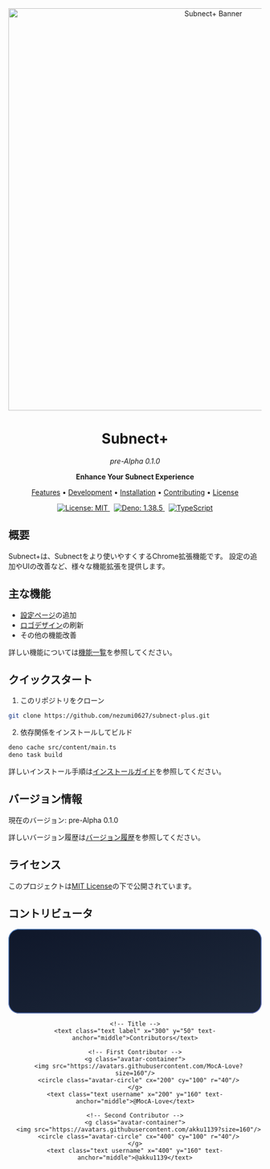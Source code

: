 <div align="center">
  <img src=".github/assets/banner.svg" alt="Subnect+ Banner" width="800" />

<h1>Subnect+</h1>
  <p><i>pre-Alpha 0.1.0</i></p>

<p><b>Enhance Your Subnect Experience</b></p>

<p>
    <a href="docs/features.md">Features</a> •
    <a href="docs/development.md">Development</a> •
    <a href="docs/installation.md">Installation</a> •
    <a href="CONTRIBUTING.md">Contributing</a> •
    <a href="LICENSE">License</a>
  </p>

<p>
    <a href="https://github.com/nezumi0627/subnect-plus/blob/main/LICENSE">
      <img src="https://img.shields.io/badge/license-MIT-blue.svg" alt="License: MIT">
    </a>
    &nbsp;
    <a href="https://deno.land">
      <img src="https://img.shields.io/badge/deno-1.38.5-informational.svg" alt="Deno: 1.38.5">
    </a>
    &nbsp;
    <a href="https://www.typescriptlang.org/">
      <img src="https://img.shields.io/badge/typescript-%23007ACC.svg?logo=typescript&logoColor=white" alt="TypeScript">
    </a>
  </p>
</div>

## 概要

Subnect+は、Subnectをより使いやすくするChrome拡張機能です。
設定の追加やUIの改善など、様々な機能拡張を提供します。

## 主な機能

- [設定ページ](docs/features.md#setting-button)の追加
- [ロゴデザイン](docs/features.md#change-logo-subnect)の刷新
- その他の機能改善

詳しい機能については[機能一覧](docs/features.md)を参照してください。

## クイックスタート

1. このリポジトリをクローン

```bash
git clone https://github.com/nezumi0627/subnect-plus.git
```

2. 依存関係をインストールしてビルド

```bash
deno cache src/content/main.ts
deno task build
```

詳しいインストール手順は[インストールガイド](docs/installation.md)を参照してください。

## バージョン情報

現在のバージョン: pre-Alpha 0.1.0

詳しいバージョン履歴は[バージョン履歴](docs/version-history.md)を参照してください。

## ライセンス

このプロジェクトは[MIT License](LICENSE)の下で公開されています。

## コントリビュータ

<div align="center">
  <?xml version="1.0" encoding="UTF-8"?>
<svg width="600" height="200" viewBox="0 0 600 200" xmlns="http://www.w3.org/2000/svg" xmlns:xlink="http://www.w3.org/1999/xlink">
  <defs>
    <linearGradient id="bg-gradient" x1="0" y1="0" x2="1" y2="1">
      <stop offset="0%" style="stop-color:#0f172a"/>
      <stop offset="100%" style="stop-color:#1e293b"/>
    </linearGradient>
    <linearGradient id="border-gradient" x1="0" y1="0" x2="1" y2="1">
      <stop offset="0%" style="stop-color:#60a5fa"/>
      <stop offset="100%" style="stop-color:#818cf8"/>
    </linearGradient>
    <filter id="glow" x="-20%" y="-20%" width="140%" height="140%">
      <feGaussianBlur stdDeviation="2" result="blur"/>
      <feFlood flood-color="#60a5fa" flood-opacity="0.2" result="color"/>
      <feComposite operator="in" in="color" in2="blur" result="glow"/>
      <feMerge>
        <feMergeNode in="glow"/>
        <feMergeNode in="SourceGraphic"/>
      </feMerge>
    </filter>
    <clipPath id="avatar-clip-1">
      <circle cx="200" cy="100" r="40"/>
    </clipPath>
    <clipPath id="avatar-clip-2">
      <circle cx="400" cy="100" r="40"/>
    </clipPath>
  </defs>

  <style>
    @keyframes borderPulse {
      0%, 100% { stroke-width: 2; stroke-opacity: 0.8; }
      50% { stroke-width: 3; stroke-opacity: 1; }
    }
    .container { 
      fill: url(#bg-gradient);
    }
    .border {
      fill: none;
      stroke: url(#border-gradient);
      stroke-width: 1.5;
      opacity: 0.8;
    }
    .text { 
      fill: #ffffff; 
      font-family: -apple-system, BlinkMacSystemFont, "Segoe UI", Helvetica, Arial, sans-serif;
    }
    .username {
      font-size: 16px;
      font-weight: 500;
      opacity: 0.9;
    }
    .label {
      font-size: 18px;
      fill: #94a3b8;
      letter-spacing: 0.3em;
      font-weight: 600;
      text-transform: uppercase;
    }
    .avatar-circle {
      fill: none;
      stroke: url(#border-gradient);
      stroke-width: 2;
      filter: url(#glow);
      animation: borderPulse 3s ease-in-out infinite;
    }
    .avatar-container {
      filter: saturate(1.1) brightness(1.05);
    }
  </style>

  <g>
    <!-- Container with rounded corners -->
    <path class="container" d="M25 0H575C588.807 0 600 11.1929 600 25V175C600 188.807 588.807 200 575 200H25C11.1929 200 0 188.807 0 175V25C0 11.1929 11.1929 0 25 0Z"/>
    <path class="border" d="M25 1H575C588.807 1 599 11.1929 599 25V175C599 188.807 588.807 199 575 199H25C11.1929 199 1 188.807 1 175V25C1 11.1929 11.1929 1 25 1Z"/>
    
    <!-- Title -->
    <text class="text label" x="300" y="50" text-anchor="middle">Contributors</text>

    <!-- First Contributor -->
    <g class="avatar-container">
      <img src="https://avatars.githubusercontent.com/MocA-Love?size=160"/>
      <circle class="avatar-circle" cx="200" cy="100" r="40"/>
    </g>
    <text class="text username" x="200" y="160" text-anchor="middle">@MocA-Love</text>

    <!-- Second Contributor -->
    <g class="avatar-container">
      <img src="https://avatars.githubusercontent.com/akku1139?size=160"/>
      <circle class="avatar-circle" cx="400" cy="100" r="40"/>
    </g>
    <text class="text username" x="400" y="160" text-anchor="middle">@akku1139</text>
  </g>
</svg> 

</div>
